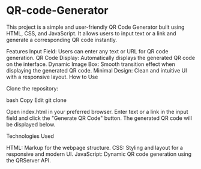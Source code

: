 # QR-code-Generator
This project is a simple and user-friendly QR Code Generator built using HTML, CSS, and JavaScript. It allows users to input text or a link and generate a corresponding QR code instantly.

Features
Input Field: Users can enter any text or URL for QR code generation.
QR Code Display: Automatically displays the generated QR code on the interface.
Dynamic Image Box: Smooth transition effect when displaying the generated QR code.
Minimal Design: Clean and intuitive UI with a responsive layout.
How to Use

Clone the repository:

bash
Copy
Edit
git clone <repo-link>

Open index.html in your preferred browser.
Enter text or a link in the input field and click the "Generate QR Code" button.
The generated QR code will be displayed below.

Technologies Used

HTML: Markup for the webpage structure.
CSS: Styling and layout for a responsive and modern UI.
JavaScript: Dynamic QR code generation using the QRServer API.








